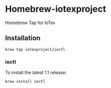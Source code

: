 Homebrew-iotexproject
==============
Homebrew Tap for IoTex

## Installation

```
brew tap iotexproject/ioctl
```

### ioctl

To install the latest 1.1 release:

```
brew install ioctl
```
